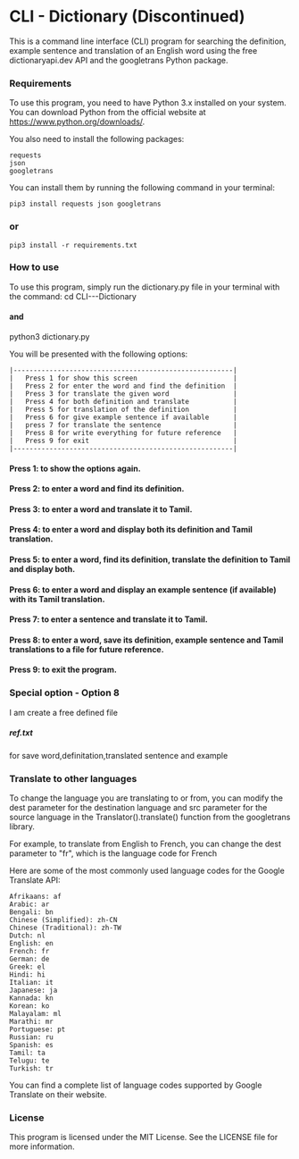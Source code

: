 <h1>CLI - Dictionary (Discontinued)</h1>

This is a command line interface (CLI) program for searching the definition, example sentence and translation of an English word using the free dictionaryapi.dev API and the googletrans Python package.
<h3>Requirements</h3>

To use this program, you need to have Python 3.x installed on your system. You can download Python from the official website at https://www.python.org/downloads/.

You also need to install the following packages:

    requests
    json
    googletrans

You can install them by running the following command in your terminal:

    pip3 install requests json googletrans
     
<h3>or</h3>
   
   
    pip3 install -r requirements.txt
    
<h3>How to use</h3>

To use this program, simply run the dictionary.py file in your terminal with the command:
      cd CLI---Dictionary 
<h4>and</h4>
      python3 dictionary.py

You will be presented with the following options:

    |-------------------------------------------------------|
    |   Press 1 for show this screen                        |
    |   Press 2 for enter the word and find the definition  |
    |   Press 3 for translate the given word                |
    |   Press 4 for both definition and translate           |
    |   Press 5 for translation of the definition           |
    |   Press 6 for give example sentence if available      |
    |   press 7 for translate the sentence                  |
    |   Press 8 for write everything for future reference   |
    |   Press 9 for exit                                    |
    |-------------------------------------------------------|

<h4>Press 1: to show the options again.</h4>
    <h4>Press 2: to enter a word and find its definition.
    <h4>Press 3: to enter a word and translate it to Tamil.
    <h4>Press 4: to enter a word and display both its definition and Tamil translation.
    <h4>Press 5: to enter a word, find its definition, translate the definition to Tamil and display both.
    <h4>Press 6: to enter a word and display an example sentence (if available) with its Tamil translation.
    <h4>Press 7: to enter a sentence and translate it to Tamil.
    <h4>Press 8: to enter a word, save its definition, example sentence and Tamil translations to a file for future reference.
    <h4>Press 9: to exit the program.
<h3>Special option - Option 8</h3>


I am create a free defined file <h5>ref.txt</h5> for save word,definitation,translated sentence and example 
    
<h3>Translate to other languages</h3>
To change the language you are translating to or from, you can modify the dest parameter for the destination language and src parameter for the source language in the Translator().translate() function from the googletrans library.

For example, to translate from English to French, you can change the dest parameter to "fr", which is the language code for French

Here are some of the most commonly used language codes for the Google Translate API:

    Afrikaans: af
    Arabic: ar
    Bengali: bn
    Chinese (Simplified): zh-CN
    Chinese (Traditional): zh-TW
    Dutch: nl
    English: en
    French: fr
    German: de
    Greek: el
    Hindi: hi
    Italian: it
    Japanese: ja
    Kannada: kn
    Korean: ko
    Malayalam: ml
    Marathi: mr
    Portuguese: pt
    Russian: ru
    Spanish: es
    Tamil: ta
    Telugu: te
    Turkish: tr

You can find a complete list of language codes supported by Google Translate on their website.


<h3>License</h3>


This program is licensed under the MIT License. See the LICENSE file for more information.
